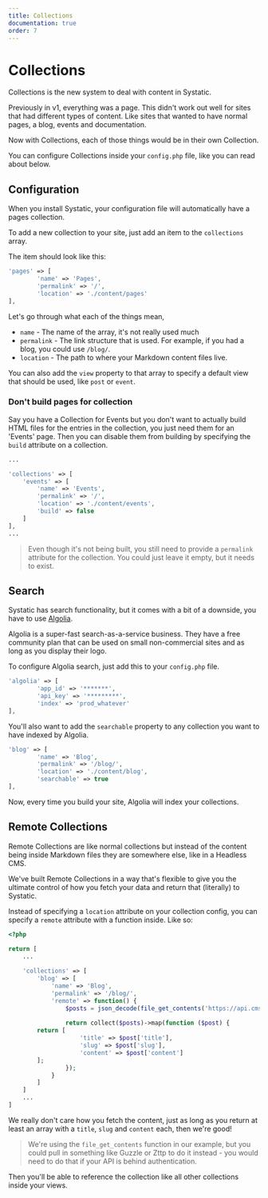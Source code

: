 ```yaml
---
title: Collections
documentation: true
order: 7
---
```


# Collections
Collections is the new system to deal with content in Systatic.

Previously in v1, everything was a page. This didn't work out well for sites that had different types of content. Like sites that wanted to have normal pages, a blog, events and documentation.

Now with Collections, each of those things would be in their own Collection.

You can configure Collections inside your `config.php` file, like you can read about below.

## Configuration
When you install Systatic, your configuration file will automatically have a pages collection.

To add a new collection to your site, just add an item to the `collections` array.

The item should look like this:

```php
'pages' => [
		'name' => 'Pages',
		'permalink' => '/',
		'location' => './content/pages'
],
```

Let's go through what each of the things mean,
* `name` - The name of the array, it's not really used much
* `permalink` - The link structure that is used. For example, if you had a blog, you could use `/blog/`.
* `location` - The path to where your Markdown content files live.

You can also add the `view` property to that array to specify a default view that should be used, like `post` or `event`.

### Don't build pages for collection

Say you have a Collection for Events but you don't want to actually build HTML files for the entries in the collection, you just need them for an 'Events' page. Then you can disable them from building by specifying the `build` attribute on a collection.

```php
...

'collections' => [
    'events' => [
        'name' => 'Events',
        'permalink' => '/',
        'location' => './content/events',
        'build' => false
    ]
],
...
```

> Even though it's not being built, you still need to provide a `permalink` attribute for the collection. You could just leave it empty, but it needs to exist.

## Search
Systatic has search functionality, but it comes with a bit of a downside, you have to use [Algolia](https://www.algolia.com/). 

Algolia is a super-fast search-as-a-service business. They have a free community plan that can be used on small non-commercial sites and as long as you display their logo.

To configure Algolia search, just add this to your `config.php` file.

```php
'algolia' => [
		'app_id' => '*******',
		'api_key' => '*********',
		'index' => 'prod_whatever'
],
```

You'll also want to add the `searchable` property to any collection you want to have indexed by Algolia.

```php
'blog' => [
		'name' => 'Blog',
		'permalink' => '/blog/',
		'location' => './content/blog',
		'searchable' => true
],
```

Now, every time you build your site, Algolia will index your collections.

## Remote Collections
Remote Collections are like normal collections but instead of the content being inside Markdown files they are somewhere else, like in a Headless CMS.

We've built Remote Collections in a way that's flexible to give you the ultimate control of how you fetch your data and return that (literally) to Systatic.

Instead of specifying a `location` attribute on your collection config, you can specify a `remote` attribute with a function inside. Like so:

```php
<?php

return [
    ...
    
    'collections' => [
        'blog' => [
            'name' => 'Blog',
            'permalink' => '/blog/',
            'remote' => function() {
                $posts = json_decode(file_get_contents('https://api.cms.blog/api/posts'), true);
                
                return collect($posts)->map(function ($post) {
		return [
                    'title' => $post['title'],
                    'slug' => $post['slug'],
                    'content' => $post['content']
		];
                });
            }
        ]
    ]
    ...
]
```

We really don't care how you fetch the content, just as long as you return at least an array with a `title`, `slug` and `content` each, then we're good!

> We're using the `file_get_contents` function in our example, but you could pull in something like Guzzle or Zttp to do it instead - you would need to do that if your API is behind authentication.

Then you'll be able to reference the collection like all other collections inside your views.
